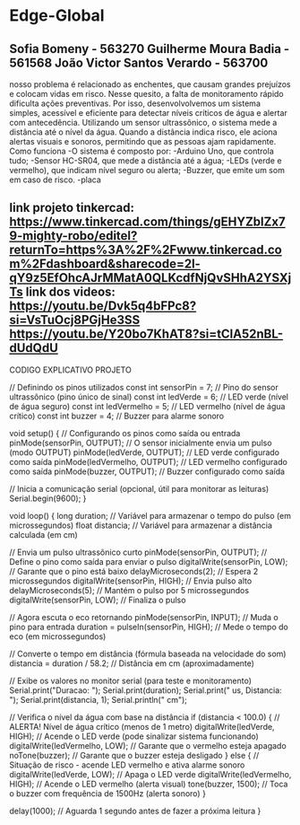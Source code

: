 # Edge-Global
Sofia Bomeny - 563270
Guilherme Moura Badia - 561568
João Victor Santos Verardo - 563700
------------------------------------------------------------------------
nosso problema é relacionado as enchentes, que causam grandes prejuízos e colocam vidas em risco. Nesse quesito, a falta de monitoramento rápido dificulta ações preventivas. Por isso, desenvolvolvemos um sistema simples, acessível e eficiente para detectar níveis críticos de água e alertar com antecedência.
Utilizando um sensor ultrassônico, o sistema mede a distância até o nível da água. Quando a distância indica risco, ele aciona alertas visuais e sonoros, permitindo que as pessoas ajam rapidamente.
Como funciona
-O sistema é composto por:
-Arduino Uno, que controla tudo;
-Sensor HC-SR04, que mede a distância até a água;
-LEDs (verde e vermelho), que indicam nível seguro ou alerta;
-Buzzer, que emite um som em caso de risco.
-placa

link projeto tinkercad: https://www.tinkercad.com/things/gEHYZblZx79-mighty-robo/editel?returnTo=https%3A%2F%2Fwww.tinkercad.com%2Fdashboard&sharecode=2l-qY9z5EfOhcAJrMMatA0QLKcdfNjQvSHhA2YSXjTs
link dos videos:
https://youtu.be/Dvk5q4bFPc8?si=VsTuOcj8PGjHe3SS
https://youtu.be/Y20bo7KhAT8?si=tClA52nBL-dUdQdU
-----------------------------------------------------------------------

CODIGO EXPLICATIVO PROJETO

// Definindo os pinos utilizados
const int sensorPin = 7;         // Pino do sensor ultrassônico (pino único de sinal)
const int ledVerde = 6;          // LED verde (nível de água seguro)
const int ledVermelho = 5;       // LED vermelho (nível de água crítico)
const int buzzer = 4;            // Buzzer para alarme sonoro

void setup() {
  // Configurando os pinos como saída ou entrada
  pinMode(sensorPin, OUTPUT);       // O sensor inicialmente envia um pulso (modo OUTPUT)
  pinMode(ledVerde, OUTPUT);        // LED verde configurado como saída
  pinMode(ledVermelho, OUTPUT);     // LED vermelho configurado como saída
  pinMode(buzzer, OUTPUT);          // Buzzer configurado como saída

  // Inicia a comunicação serial (opcional, útil para monitorar as leituras)
  Serial.begin(9600);
}

void loop() {
  long duration;      // Variável para armazenar o tempo do pulso (em microssegundos)
  float distancia;    // Variável para armazenar a distância calculada (em cm)

  // Envia um pulso ultrassônico curto
  pinMode(sensorPin, OUTPUT);       // Define o pino como saída para enviar o pulso
  digitalWrite(sensorPin, LOW);     // Garante que o pino está baixo
  delayMicroseconds(2);             // Espera 2 microssegundos
  digitalWrite(sensorPin, HIGH);    // Envia pulso alto
  delayMicroseconds(5);             // Mantém o pulso por 5 microssegundos
  digitalWrite(sensorPin, LOW);     // Finaliza o pulso

  // Agora escuta o eco retornando
  pinMode(sensorPin, INPUT);        // Muda o pino para entrada
  duration = pulseIn(sensorPin, HIGH);    // Mede o tempo do eco (em microssegundos)

  // Converte o tempo em distância (fórmula baseada na velocidade do som)
  distancia = duration / 58.2;     // Distância em cm (aproximadamente)

  // Exibe os valores no monitor serial (para teste e monitoramento)
  Serial.print("Duracao: ");
  Serial.print(duration);
  Serial.print(" us, Distancia: ");
  Serial.print(distancia, 1);
  Serial.println(" cm");

  // Verifica o nível da água com base na distância
  if (distancia < 100.0) {  // ALERTA! Nível de água crítico (menos de 1 metro)
    digitalWrite(ledVerde, HIGH);      // Acende o LED verde (pode sinalizar sistema funcionando)
    digitalWrite(ledVermelho, LOW);    // Garante que o vermelho esteja apagado
    noTone(buzzer);                    // Garante que o buzzer esteja desligado
  } else {
    // Situação de risco - acende LED vermelho e ativa alarme sonoro
    digitalWrite(ledVerde, LOW);       // Apaga o LED verde
    digitalWrite(ledVermelho, HIGH);   // Acende o LED vermelho (alerta visual)
    tone(buzzer, 1500);                // Toca o buzzer com frequência de 1500Hz (alerta sonoro)
  }

  delay(1000);  // Aguarda 1 segundo antes de fazer a próxima leitura
}

